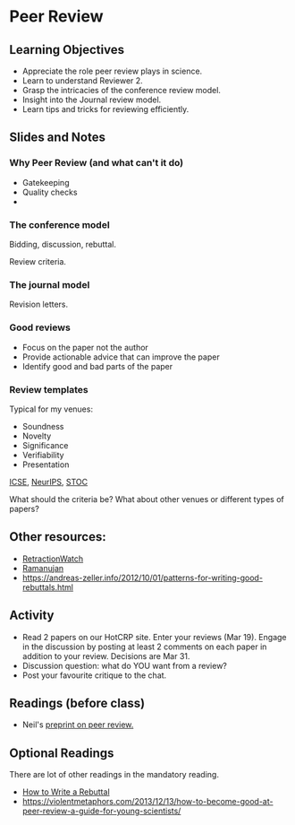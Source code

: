 # Peer Review

## Learning Objectives

* Appreciate the role peer review plays in science. 
* Learn to understand Reviewer 2.
* Grasp the intricacies of the conference review model.
* Insight into the Journal review model.
* Learn tips and tricks for reviewing efficiently.

## Slides and Notes

### Why Peer Review (and what can't it do)

* Gatekeeping
* Quality checks
* 

### The conference model

Bidding, discussion, rebuttal. 

Review criteria.

### The journal model

Revision letters. 

### Good reviews

* Focus on the paper not the author
* Provide actionable advice that can improve the paper
* Identify good and bad parts of the paper

### Review templates

Typical for my venues:

- Soundness
- Novelty
- Significance
- Verifiability
- Presentation

[ICSE](https://2020.icse-conferences.org/track/icse-2020-papers?#Call-for-Papers), [NeurIPS](https://nips.cc/Conferences/2020/CallForPapers), [STOC](http://acm-stoc.org/stoc2020/STOC-2020-cfp.pdf)

What should the criteria be? What about other venues or different types of papers?

## Other resources:

* [RetractionWatch](https://retractionwatch.com)
* [Ramanujan](https://en.wikipedia.org/wiki/Srinivasa_Ramanujan#Mathematicians'_views_of_Ramanujan)
* https://andreas-zeller.info/2012/10/01/patterns-for-writing-good-rebuttals.html

## Activity

* Read 2 papers on our HotCRP site. Enter your reviews (Mar 19). Engage in the discussion by posting at least 2 comments on each paper in addition to your review. Decisions are Mar 31.
* Discussion question: what do YOU want from a review? 
* Post your favourite critique to the chat.

## Readings (before class)

* Neil's [preprint on peer review.](https://arxiv.org/abs/2009.01209) 

## Optional Readings

There are lot of other readings in the mandatory reading. 

- [How to Write a Rebuttal](https://andreas-zeller.info/2012/10/01/patterns-for-writing-good-rebuttals.html)
- https://violentmetaphors.com/2013/12/13/how-to-become-good-at-peer-review-a-guide-for-young-scientists/ 
